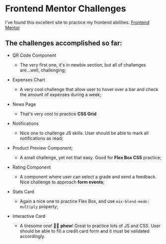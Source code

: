 
# Frontend Mentor Challenges

I've found this excellent site to practice my frontend abilities.
[Frontend Mentor](https://www.frontendmentor.io/)

## The challenges accomplished so far:
- QR Code Component
	- The very first one, it's in newbie section, but all of challenges are...well, challenging;

- Expenses Chart
	- A very cool challenge that allow user to hover over a bar and check the amount of expenses during a week;

- News Page 
	- That's very cool to practice **CSS Grid**

- Notifications
	- Nice one to challenge JS skills. User should be able to mark all notifications as read;

- Product Preview Component;
	- A small challenge, yet not that easy. Good for **Flex Box CSS** practice;

- Rating Component
	- A component where user can select a grade and send a feedback. Nice challenge to approach **form events**;

- Stats Card
	- Again a nice one to practice Flex Box, and use `mix-blend-mode: multiply` property;

- Interactive Card
	- A tiresome one! 😮‍💨 **phew**! Great to practice lots of JS and CSS. User should be able to fill a credit card form and it must be validated accordingly.

